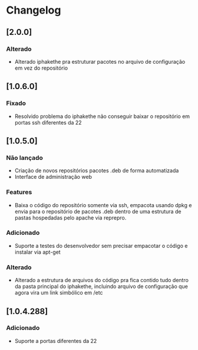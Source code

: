 # Changelog
## [2.0.0]
### Alterado
  - Alterado iphakethe pra estruturar pacotes no arquivo de configuração em vez
  do repositório

## [1.0.6.0]
### Fixado
  - Resolvido problema do iphakethe não conseguir baixar o repositório em portas
  ssh diferentes da 22

## [1.0.5.0]
### Não lançado
  - Criação de novos repositórios pacotes .deb de forma automatizada
  - Interface de administração web

### Features
  - Baixa o código do repositório somente via ssh, empacota usando dpkg e
  envia para o repositório de pacotes .deb dentro de uma estrutura de pastas
  hospedadas pelo apache via reprepro.

### Adicionado
  - Suporte a testes do desenvolvedor sem precisar empacotar o código e
  instalar via apt-get

### Alterado
  - Alterado a estrutura de arquivos do código pra fica contido tudo dentro da
  pasta principal do iphakethe, incluindo arquivo de configuração que agora 
  vira um link simbólico em /etc

## [1.0.4.288]
### Adicionado
  - Suporte a portas diferentes da 22
